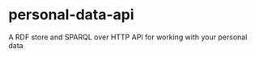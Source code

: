 personal-data-api
=================

A RDF store and SPARQL over HTTP API for working with your personal data
